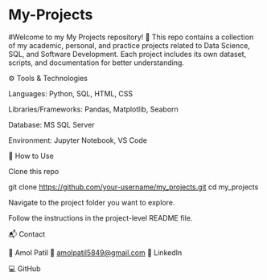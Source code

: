 # My-Projects

#Welcome to my My Projects repository! 🚀
This repo contains a collection of my academic, personal, and practice projects related to Data Science, SQL, and Software Development. Each project includes its own dataset, scripts, and documentation for better understanding.

⚙️ Tools & Technologies

Languages: Python, SQL, HTML, CSS

Libraries/Frameworks: Pandas, Matplotlib, Seaborn

Database: MS SQL Server

Environment: Jupyter Notebook, VS Code

📌 How to Use

Clone this repo

git clone https://github.com/your-username/my_projects.git
cd my_projects


Navigate to the project folder you want to explore.

Follow the instructions in the project-level README file.

📬 Contact

👤 Amol Patil
📧 amolpatil5849@gmail.com
🔗 LinkedIn

💻 GitHub
